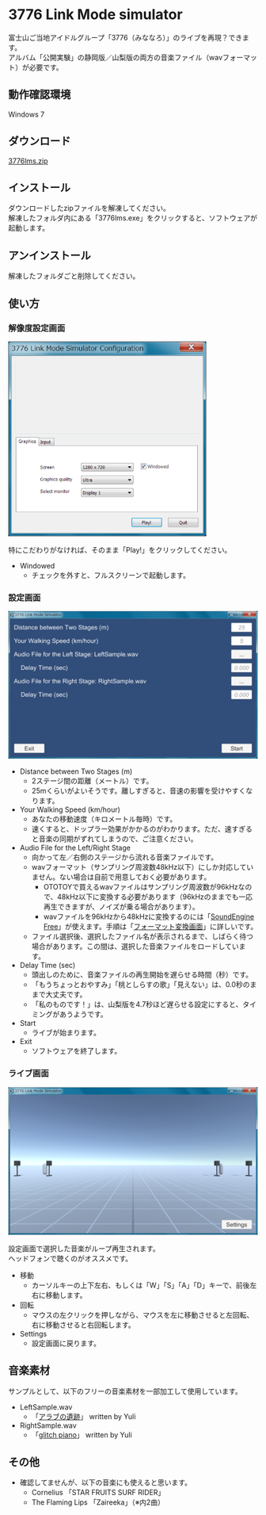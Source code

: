# 3776 Link Mode simulator

富士山ご当地アイドルグループ「3776（みななろ）」のライブを再現？できます。  
アルバム「公開実験」の静岡版／山梨版の両方の音楽ファイル（wavフォーマット）が必要です。



## 動作確認環境

Windows 7



## ダウンロード

[3776lms.zip](https://github.com/inaniwa3/3776-simulator/releases/download/v0.0.0/3776lms.zip)



## インストール

ダウンロードしたzipファイルを解凍してください。  
解凍したフォルダ内にある「3776lms.exe」をクリックすると、ソフトウェアが起動します。



## アンインストール

解凍したフォルダごと削除してください。



## 使い方



### 解像度設定画面

<img src="doc/fig0.png" width="400px">

特にこだわりがなければ、そのまま「Play!」をクリックしてください。

* Windowed
    * チェックを外すと、フルスクリーンで起動します。



### 設定画面

<img src="doc/fig1.png" width="600px">

* Distance between Two Stages (m)
    * 2ステージ間の距離（メートル）です。
    * 25mくらいがよいそうです。離しすぎると、音速の影響を受けやすくなります。
* Your Walking Speed (km/hour)
    * あなたの移動速度（キロメートル毎時）です。
    * 速くすると、ドップラー効果がかかるのがわかります。ただ、速すぎると音楽の同期がずれてしまうので、ご注意ください。
* Audio File for the Left/Right Stage
    * 向かって左／右側のステージから流れる音楽ファイルです。
    * wavフォーマット（サンプリング周波数48kHz以下）にしか対応していません。ない場合は自前で用意しておく必要があります。
        * OTOTOYで買えるwavファイルはサンプリング周波数が96kHzなので、48kHz以下に変換する必要があります（96kHzのままでも一応再生できますが、ノイズが乗る場合があります）。
        * wavファイルを96kHzから48kHzに変換するのには「[SoundEngine Free](http://soundengine.jp/software/soundengine/)」が使えます。手順は「[フォーマット変換画面](http://soundengine.jp/wordpress/soundengine_help/index/view/format_convert_view/)」に詳しいです。
    * ファイル選択後、選択したファイル名が表示されるまで、しばらく待つ場合があります。この間は、選択した音楽ファイルをロードしています。
* Delay Time (sec)
    * 頭出しのために、音楽ファイルの再生開始を遅らせる時間（秒）です。
    * 「もうちょっとおやすみ」「桃としらすの歌」「見えない」は、0.0秒のままで大丈夫です。
    * 「私のものです！」は、山梨版を4.7秒ほど遅らせる設定にすると、タイミングがあうようです。
* Start
    * ライブが始まります。
* Exit
    * ソフトウェアを終了します。



### ライブ画面

<img src="doc/fig2.png" width="600px">

設定画面で選択した音楽がループ再生されます。  
ヘッドフォンで聴くのがオススメです。

* 移動
    * カーソルキーの上下左右、もしくは「W」「S」「A」「D」キーで、前後左右に移動します。
* 回転
    * マウスの左クリックを押しながら、マウスを左に移動させると左回転、右に移動させると右回転します。
* Settings
    * 設定画面に戻ります。



## 音楽素材

サンプルとして、以下のフリーの音楽素材を一部加工して使用しています。

* LeftSample.wav
    * 「[アラブの遺跡](http://dova-s.jp/bgm/play7444.html)」 written by Yuli
* RightSample.wav
    * 「[glitch piano](http://dova-s.jp/bgm/play7216.html)」 written by Yuli



## その他

* 確認してませんが、以下の音楽にも使えると思います。
    * Cornelius 「STAR FRUITS SURF RIDER」
    * The Flaming Lips 「Zaireeka」（※内2曲）
